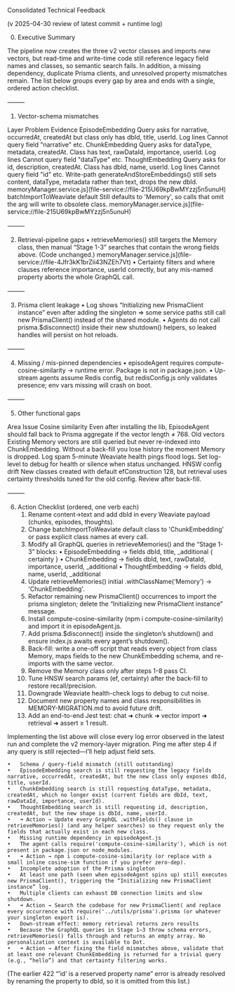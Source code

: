Consolidated Technical Feedback

(v 2025-04-30 review of latest commit + runtime log)

0. Executive Summary

The pipeline now creates the three v2 vector classes and imports new vectors, but read-time and write-time code still reference legacy field names and classes, so semantic search fails.  In addition, a missing dependency, duplicate Prisma clients, and unresolved property mismatches remain.  The list below groups every gap by area and ends with a single, ordered action checklist.

⸻

1. Vector-schema mismatches

Layer	Problem	Evidence
EpisodeEmbedding	Query asks for narrative, occurredAt, createdAt but class only has dbId, title, userId.	Log lines Cannot query field "narrative" etc.
ChunkEmbedding	Query asks for dataType, metadata, createdAt.  Class has text, rawDataId, importance, userId.	Log lines Cannot query field "dataType" etc.
ThoughtEmbedding	Query asks for id, description, createdAt.  Class has dbId, name, userId.	Log lines Cannot query field "id" etc.
Write-path	generateAndStoreEmbeddings() still sets content, dataType, metadata rather than text, drops the new dbId.	memoryManager.service.js](file-service://file-215U69kpBwMYzzj5n5unuH)
batchImportToWeaviate default	Still defaults to 'Memory', so calls that omit the arg will write to obsolete class.	memoryManager.service.js](file-service://file-215U69kpBwMYzzj5n5unuH)



⸻

2. Retrieval-pipeline gaps
	•	retrieveMemories() still targets the Memory class, then manual “Stage 1-3” searches that contain the wrong fields above.  (Code unchanged.)  memoryManager.service.js](file-service://file-4Jfr3kK1brZii43NZEh7Vt)
	•	Certainty filters and where clauses reference importance, userId correctly, but any mis-named property aborts the whole GraphQL call.

⸻

3. Prisma client leakage
	•	Log shows “Initializing new PrismaClient instance” even after adding the singleton ⇒ some service paths still call new PrismaClient() instead of the shared module.
	•	Agents do not call prisma.$disconnect() inside their new shutdown() helpers, so leaked handles will persist on hot reloads.

⸻

4. Missing / mis-pinned dependencies
	•	episodeAgent requires compute-cosine-similarity → runtime error.  Package is not in package.json.
	•	Up-stream agents assume Redis config, but redisConfig.js only validates presence; env vars missing will crash on boot.

⸻

5. Other functional gaps

Area	Issue
Cosine similarity	Even after installing the lib, EpisodeAgent should fall back to Prisma aggregate if the vector length ≠ 768.
Old vectors	Existing Memory vectors are still queried but never re-indexed into ChunkEmbedding.  Without a back-fill you lose history the moment Memory is dropped.
Log spam	5-minute Weaviate health pings flood logs.  Set log-level to debug for health or silence when status unchanged.
HNSW config drift	New classes created with default efConstruction 128, but retrieval uses certainty thresholds tuned for the old config.  Review after back-fill.



⸻

6. Action Checklist (ordered, one verb each)
	1.	Rename content→text and add dbId in every Weaviate payload (chunks, episodes, thoughts).
	2.	Change batchImportToWeaviate default class to 'ChunkEmbedding' or pass explicit class names at every call.
	3.	Modify all GraphQL queries in retrieveMemories() and the “Stage 1-3” blocks:
	•	EpisodeEmbedding → fields dbId, title, _additional { certainty }
	•	ChunkEmbedding → fields dbId, text, rawDataId, importance, userId, _additional
	•	ThoughtEmbedding → fields dbId, name, userId, _additional
	4.	Update retrieveMemories() initial .withClassName('Memory') → 'ChunkEmbedding'.
	5.	Refactor remaining new PrismaClient() occurrences to import the prisma singleton; delete the “Initializing new PrismaClient instance” message.
	6.	Install compute-cosine-similarity (npm i compute-cosine-similarity) and import it in episodeAgent.js.
	7.	Add prisma.$disconnect() inside the singleton’s shutdown() and ensure index.js awaits every agent’s shutdown().
	8.	Back-fill: write a one-off script that reads every object from class Memory, maps fields to the new ChunkEmbedding schema, and re-imports with the same vector.
	9.	Remove the Memory class only after steps 1-8 pass CI.
	10.	Tune HNSW search params (ef, certainty) after the back-fill to restore recall/precision.
	11.	Downgrade Weaviate health-check logs to debug to cut noise.
	12.	Document new property names and class responsibilities in MEMORY-MIGRATION.md to avoid future drift.
	13.	Add an end-to-end Jest test: chat ➜ chunk ➜ vector import ➜ retrieval ➜ assert ≥ 1 result.

Implementing the list above will close every log error observed in the latest run and complete the v2 memory-layer migration.  Ping me after step 4 if any query is still rejected—I’ll help adjust field sets.

	•	Schema / query-field mismatch (still outstanding)
	•	EpisodeEmbedding search is still requesting the legacy fields narrative, occurredAt, createdAt, but the new class only exposes dbId, title, userId.
	•	ChunkEmbedding search is still requesting dataType, metadata, createdAt, which no longer exist (current fields are dbId, text, rawDataId, importance, userId).
	•	ThoughtEmbedding search is still requesting id, description, createdAt, but the new shape is dbId, name, userId.
	•	➜ Action → Update every GraphQL .withFields() clause in retrieveMemories() (and any helper searches) so they request only the fields that actually exist in each new class.
	•	Missing runtime dependency in episodeAgent.js
	•	The agent calls require('compute-cosine-similarity'), which is not present in package.json or node_modules.
	•	➜ Action → npm i compute-cosine-similarity (or replace with a small inline cosine-sim function if you prefer zero-dep).
	•	Incomplete adoption of the Prisma singleton
	•	At least one path (seen when episodeAgent spins up) still executes new PrismaClient(), triggering the “Initializing new PrismaClient instance” log.
	•	Multiple clients can exhaust DB connection limits and slow shutdown.
	•	➜ Action → Search the codebase for new PrismaClient( and replace every occurrence with require('../utils/prisma').prisma (or whatever your singleton export is).
	•	Down-stream effect: memory retrieval returns zero results
	•	Because the GraphQL queries in Stage 1–3 throw schema errors, retrieveMemories() falls through and returns an empty array. No personalization context is available to Dot.
	•	➜ Action → After fixing the field mismatches above, validate that at least one relevant ChunkEmbedding is returned for a trivial query (e.g., “hello”) and that certainty filtering works.

(The earlier 422 “’id’ is a reserved property name” error is already resolved by renaming the property to dbId, so it is omitted from this list.)